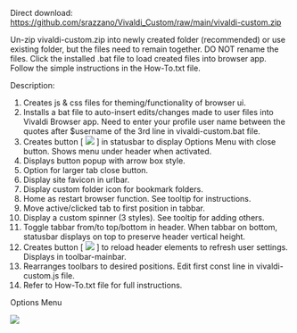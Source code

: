 Direct download: https://github.com/srazzano/Vivaldi_Custom/raw/main/vivaldi-custom.zip

Un-zip vivaldi-custom.zip into newly created folder (recommended) or use existing folder, but the files need to remain together. DO NOT rename the files. Click the installed .bat file to load created files into browser app. Follow the simple instructions in the How-To.txt file.

Description:
1. Creates js & css files for theming/functionality of browser ui.
2. Installs a bat file to auto-insert edits/changes made to user files into Vivaldi Browser app. Need to enter your profile user name between the quotes after $username of the 3rd line in vivaldi-custom.bat file.
3. Creates button [ <img src="https://github.com/srazzano/Images/blob/master/optionsMenuButton.png"/> ] in statusbar to display Options Menu with close button. Shows menu under header when activated.
4. Displays button popup with arrow box style.
5. Option for larger tab close button.
6. Display site favicon in urlbar.
7. Display custom folder icon for bookmark folders.
8. Home as restart browser function. See tooltip for instructions.
9. Move active/clicked tab to first position in tabbar.
10. Display a custom spinner (3 styles). See tooltip for adding others.
11. Toggle tabbar from/to top/bottom in header. When tabbar on bottom, statusbar displays on top to preserve header vertical height.
12. Creates button [ <img src="https://github.com/srazzano/Images/blob/master/reloadHeader.png"/> ] to reload header elements to refresh user settings. Displays in toolbar-mainbar.
13. Rearranges toolbars to desired positions. Edit first const line in vivaldi-custom.js file.
14. Refer to How-To.txt file for full instructions.

Options Menu

<img src="https://github.com/srazzano/Images/blob/master/optionsMenu.png"/>
